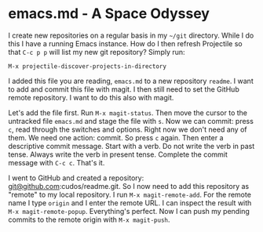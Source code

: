 # emacs.md - A Space Odyssey


I create new repositories on a regular basis in my `~/git`
directory. While I do this I have a running Emacs instance. How do I
then refresh Projectile so that `C-c p p` will list my new git
repository? Simply run:

```
M-x projectile-discover-projects-in-directory
```

I added this file you are reading, `emacs.md` to a new repository
`readme`. I want to add and commit this file with magit. I then
still need to set the GitHub remote repository. I want to do this
also with magit.

Let's add the file first. Run `M-x magit-status`. Then move the
cursor to the untracked file `emacs.md` and stage the file with
`s`. Now we can commit: press `c`, read through the switches and
options. Right now we don't need any of them. We need one action:
commit. So press `c` again. Then enter a descriptive commit message.
Start with a verb. Do not write the verb in past tense. Always write
the verb in present tense. Complete the commit message with `C-c c`.
That's it.

I went to GitHub and created a repository:
git@github.com:cudos/readme.git. So I now need to add this repository
as "remote" to my local repository. I run `M-x magit-remote-add`. For
the remote name I type `origin` and I enter the remote URL. I can
inspect the result with `M-x magit-remote-popup`. Everything's
perfect. Now I can push my pending commits to the remote origin with
`M-x magit-push`.
